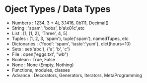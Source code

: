 # Oject Types / Data Types

- Numbers : 1234, 3 + 4j, 3.1416, 0b111, Decimal()
- String : 'spam', 'bobs', b'a\x01c',etc
- List : [1, [1, 2], 'Three', 4, 5]
- Tuples : (1, 2, 3, 'spam'), tuple('spam'), namedTupes, etc
- Dictonaries : {'food': 'spam', 'taste':'yum'}, dict(hours=10)
- Sets : set('abc'), {'a', 'b', 'c'}
- File : open('eggs.txt', "wb")
- Boolean : True, False
- None : None (Empty, Nothing)
- Functions, modules, classes
- Advance : Decorators, Generators, Iterators, MetaProgramming
